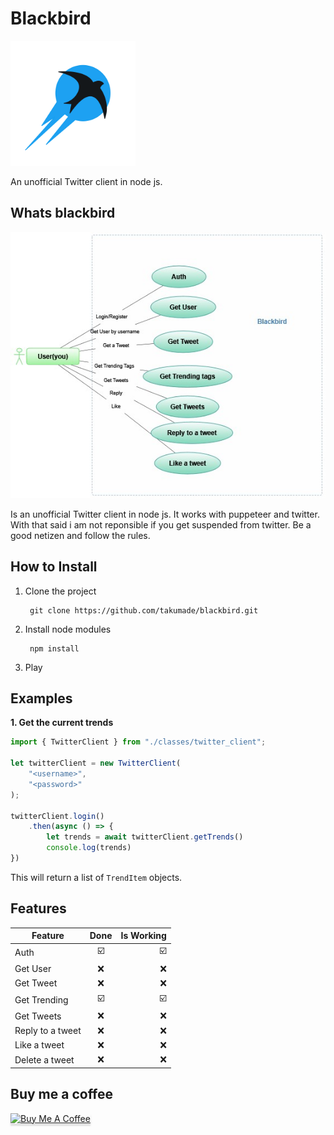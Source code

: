 # Blackbird

<img src="./images/logo.png" width="200" alt="Blackbird Logo">

An unofficial Twitter client in node js.

## Whats blackbird

![Blackbird](./images/usecase.jpg)

Is an unofficial Twitter client in node js. It works with puppeteer and twitter. With that said i am not reponsible if you get suspended from twitter. Be a good netizen and follow the rules.

## How to Install
1. Clone the project

        git clone https://github.com/takumade/blackbird.git

2. Install node modules

        npm install

3. Play

## Examples

**1. Get the current trends**

```js
import { TwitterClient } from "./classes/twitter_client";

let twitterClient = new TwitterClient(
    "<username>",
    "<password>"
);

twitterClient.login()
    .then(async () => {
        let trends = await twitterClient.getTrends()
        console.log(trends)
})
```

This will return a list of `TrendItem` objects.

## Features

| Feature   |     Done      |  Is Working |
|----------|:-------------:|------:|
| Auth |  :ballot_box_with_check:| :ballot_box_with_check: |
| Get User |    :x:   |   :x: |
| Get Tweet |    :x:   |   :x: |
| Get Trending |   :ballot_box_with_check:  |   :ballot_box_with_check: |
| Get Tweets |    :x:   |   :x: |
| Reply to a tweet |    :x:   |   :x: |
| Like a tweet |    :x:   |   :x: |
| Delete a tweet |    :x:   |   :x: |
    
## Buy me a coffee

   <a href="https://www.buymeacoffee.com/takumade" target="_blank"><img src="https://www.buymeacoffee.com/assets/img/custom_images/orange_img.png" alt="Buy Me A Coffee" style="height: 41px !important;width: 174px !important;box-shadow: 0px 3px 2px 0px rgba(190, 190, 190, 0.5) !important;-webkit-box-shadow: 0px 3px 2px 0px rgba(190, 190, 190, 0.5) !important;" ></a>
